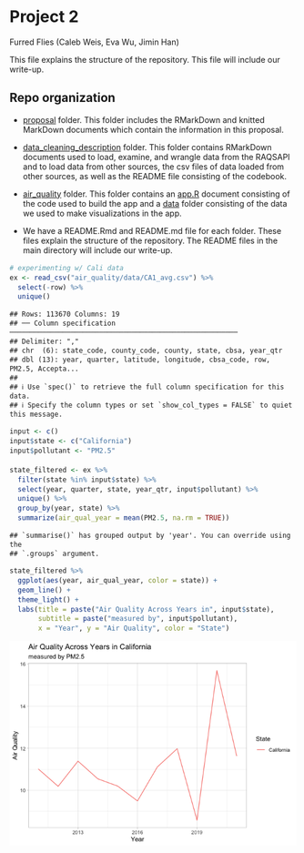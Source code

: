 Project 2
================
Furred Flies (Caleb Weis, Eva Wu, Jimin Han)

This file explains the structure of the repository. This file will
include our write-up.

## Repo organization

-   [proposal](proposal) folder. This folder includes the RMarkDown and
    knitted MarkDown documents which contain the information in this
    proposal.

-   [data_cleaning_description](data_cleaning_description) folder. This
    folder contains RMarkDown documents used to load, examine, and
    wrangle data from the RAQSAPI and to load data from other sources,
    the csv files of data loaded from other sources, as well as the
    README file consisting of the codebook.

-   [air_quality](air_quality) folder. This folder contains an
    [app.R](air_quality/app.R) document consisting of the code used to
    build the app and a [data](air_quality/data) folder consisting of
    the data we used to make visualizations in the app.

-   We have a README.Rmd and README.md file for each folder. These files
    explain the structure of the repository. The README files in the
    main directory will include our write-up.

``` r
# experimenting w/ Cali data
ex <- read_csv("air_quality/data/CA1_avg.csv") %>%
  select(-row) %>%
  unique()
```

    ## Rows: 113670 Columns: 19
    ## ── Column specification ────────────────────────────────────────────────────────
    ## Delimiter: ","
    ## chr  (6): state_code, county_code, county, state, cbsa, year_qtr
    ## dbl (13): year, quarter, latitude, longitude, cbsa_code, row, PM2.5, Accepta...
    ## 
    ## ℹ Use `spec()` to retrieve the full column specification for this data.
    ## ℹ Specify the column types or set `show_col_types = FALSE` to quiet this message.

``` r
input <- c()
input$state <- c("California")
input$pollutant <- "PM2.5"

state_filtered <- ex %>%
  filter(state %in% input$state) %>%
  select(year, quarter, state, year_qtr, input$pollutant) %>%
  unique() %>%
  group_by(year, state) %>%
  summarize(air_qual_year = mean(PM2.5, na.rm = TRUE))
```

    ## `summarise()` has grouped output by 'year'. You can override using the
    ## `.groups` argument.

``` r
state_filtered %>%
  ggplot(aes(year, air_qual_year, color = state)) +
  geom_line() +
  theme_light() +
  labs(title = paste("Air Quality Across Years in", input$state),
       subtitle = paste("measured by", input$pollutant),
       x = "Year", y = "Air Quality", color = "State")
```

![](README_files/figure-gfm/graph-1.png)<!-- -->
